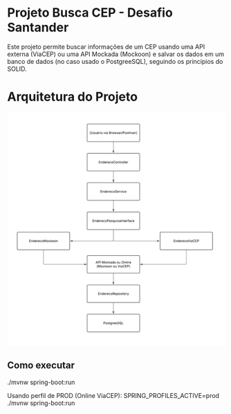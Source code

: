 # Projeto Busca CEP - Desafio Santander

Este projeto permite buscar informações de um CEP usando uma API externa (ViaCEP)
ou uma API Mockada (Mockoon) e salvar os dados em um banco de dados (no caso usado 
o PostgreeSQL), seguindo os princípios do SOLID.

# Arquitetura do Projeto

![Diagrama da Solucao](docs\estruturaProjeto.png "Projeto")

## Como executar
./mvnw spring-boot:run

Usando perfil de PROD (Online ViaCEP): 
SPRING_PROFILES_ACTIVE=prod ./mvnw spring-boot:run
